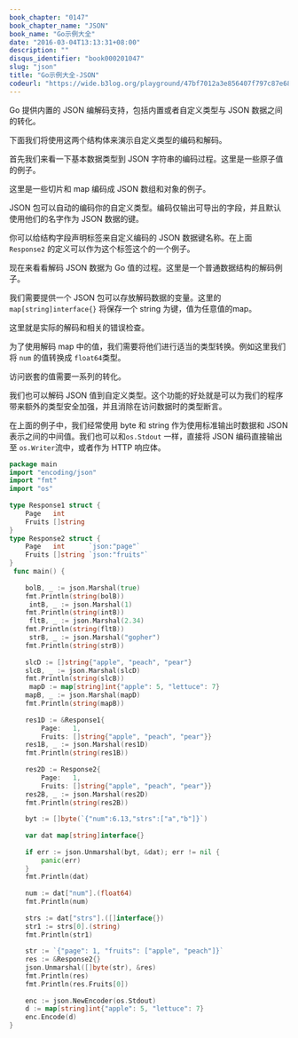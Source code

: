 ```yaml
---
book_chapter: "0147"
book_chapter_name: "JSON"
book_name: "Go示例大全"
date: "2016-03-04T13:13:31+08:00"
description: ""
disqus_identifier: "book000201047"
slug: "json"
title: "Go示例大全-JSON"
codeurl: "https://wide.b3log.org/playground/47bf7012a3e856407f797c87e68f6f48.go"
---
```

 
Go 提供内置的 JSON 编解码支持，包括内置或者自定义类型与 JSON 数据之间的转化。





下面我们将使用这两个结构体来演示自定义类型的编码和解码。



首先我们来看一下基本数据类型到 JSON 字符串的编码过程。这里是一些原子值的例子。







这里是一些切片和 map 编码成 JSON 数组和对象的例子。



JSON 包可以自动的编码你的自定义类型。编码仅输出可导出的字段，并且默认使用他们的名字作为 JSON 数据的键。

你可以给结构字段声明标签来自定义编码的 JSON 数据键名称。在上面 `Response2` 的定义可以作为这个标签这个的一个例子。

现在来看看解码 JSON 数据为 Go 值的过程。这里是一个普通数据结构的解码例子。

我们需要提供一个 JSON 包可以存放解码数据的变量。这里的 `map[string]interface{}` 将保存一个 string 为键，值为任意值的map。

这里就是实际的解码和相关的错误检查。

为了使用解码 map 中的值，我们需要将他们进行适当的类型转换。例如这里我们将 `num` 的值转换成 `float64`类型。

访问嵌套的值需要一系列的转化。

我们也可以解码 JSON 值到自定义类型。这个功能的好处就是可以为我们的程序带来额外的类型安全加强，并且消除在访问数据时的类型断言。

在上面的例子中，我们经常使用 byte 和 string 作为使用标准输出时数据和 JSON 表示之间的中间值。我们也可以和`os.Stdout` 一样，直接将 JSON 编码直接输出至 `os.Writer`流中，或者作为 HTTP 响应体。
 

```Go
package main  
import "encoding/json"
import "fmt"
import "os"  
 
type Response1 struct {
    Page   int
    Fruits []string
}
type Response2 struct {
    Page   int      `json:"page"`
    Fruits []string `json:"fruits"`
}  
 func main() {  
 
    bolB, _ := json.Marshal(true)
    fmt.Println(string(bolB))  
     intB, _ := json.Marshal(1)
    fmt.Println(string(intB))  
     fltB, _ := json.Marshal(2.34)
    fmt.Println(string(fltB))  
     strB, _ := json.Marshal("gopher")
    fmt.Println(string(strB))  
 
    slcD := []string{"apple", "peach", "pear"}
    slcB, _ := json.Marshal(slcD)
    fmt.Println(string(slcB))  
     mapD := map[string]int{"apple": 5, "lettuce": 7}
    mapB, _ := json.Marshal(mapD)
    fmt.Println(string(mapB))  
 
    res1D := &Response1{
        Page:   1,
        Fruits: []string{"apple", "peach", "pear"}}
    res1B, _ := json.Marshal(res1D)
    fmt.Println(string(res1B))  
 
    res2D := Response2{
        Page:   1,
        Fruits: []string{"apple", "peach", "pear"}}
    res2B, _ := json.Marshal(res2D)
    fmt.Println(string(res2B))  
 
    byt := []byte(`{"num":6.13,"strs":["a","b"]}`)  
 
    var dat map[string]interface{}  
 
    if err := json.Unmarshal(byt, &dat); err != nil {
        panic(err)
    }
    fmt.Println(dat)  
 
    num := dat["num"].(float64)
    fmt.Println(num)  
 
    strs := dat["strs"].([]interface{})
    str1 := strs[0].(string)
    fmt.Println(str1)  
 
    str := `{"page": 1, "fruits": ["apple", "peach"]}`
    res := &Response2{}
    json.Unmarshal([]byte(str), &res)
    fmt.Println(res)
    fmt.Println(res.Fruits[0])  
 
    enc := json.NewEncoder(os.Stdout)
    d := map[string]int{"apple": 5, "lettuce": 7}
    enc.Encode(d)
}  
```
